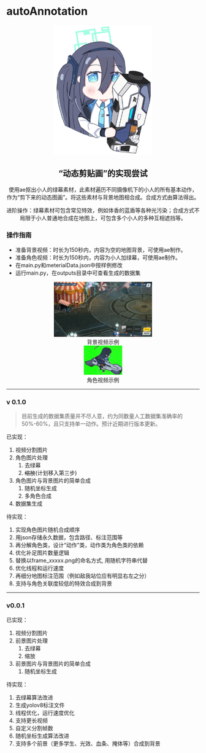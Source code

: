 # autoAnnotation

<div align="center">
<img src="sundries/logo.png" alt="logo" width="256" height="auto" />

## “动态剪贴画”的实现尝试

使用ae抠出小人的绿幕素材，此素材遍历不同摄像机下的小人的所有基本动作，作为“剪下来的动态图画”。将这些素材与背景地图相合成。合成方式由算法得出。

进阶操作：绿幕素材可包含常见特效，例如体香的蓝盾等各种光污染；合成方式不局限于小人普通地合成在地图上，可包含多个小人的多种互相遮挡等。

</div>

### 操作指南

* 准备背景视频：时长为150秒内，内容为空的地图背景，可使用ae制作。
* 准备角色视频：时长为150秒内，内容为小人加绿幕，可使用ae制作。
* 在main.py和meterialData.json中按样例修改
* 运行main.py，在outputs目录中可查看生成的数据集

<div align="center">
<img src="sundries/map_video_example.png" alt="logo" width="256" height="auto" /><br>
背景视频示例</div>
<div align="center">
<img src="sundries/character_video_example.png" alt="logo" width="100" height="auto" /><br>
角色视频示例</div>

---

### v 0.1.0

> 目前生成的数据集质量并不尽人意，约为同数量人工数据集准确率的50%-60%，且只支持单一动作。预计近期进行版本更新。

已实现：

1. 视频分割图片
2. 角色图片处理
   1. 去绿幕
   2. ~~缩放~~(计划移入第三步)
3. 角色图片与背景图片的简单合成
   1. 随机坐标生成
   2. 多角色合成
4. 数据集生成

待实现：

1. 实现角色图片随机合成顺序
2. 用json存储永久数据，包含路径、标注范围等
3. 再分解角色类，设计“动作”类，动作类为角色类的依赖
4. 优化补足图片数量逻辑
5. 替换以frame_xxxxx.png的命名方式, 用随机字符串代替
6. 优化线程和运行速度
7. 再细分地图标注范围（例如敌我站位应有明显右左之分）
8. 支持与角色关联度较低的特效合成到背景

---

### v0.0.1

已实现：

1. 视频分割图片
2. 前景图片处理
   1. 去绿幕
   2. 缩放
3. 前景图片与背景图片的简单合成
   1. 随机坐标生成

待实现：

1. 去绿幕算法改进
2. 生成yolov8标注文件
3. 线程优化，运行速度优化
4. 支持更长视频
5. 自定义分割帧数
6. 随机坐标生成算法改进
7. 支持多个前景（更多学生、光效、血条、掩体等）合成到背景
